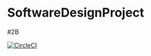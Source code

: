 # SoftwareDesignProject
#2B

[![CircleCI](https://circleci.com/gh/dinoanasta/SoftwareDesignProject/circleci-docs.svg?style=svg)](https://circleci.com/gh/circleci/circleci-docs)

